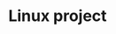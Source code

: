 ---
title: Linux project
type: landing

sections:
  - block: markdown
    content:
      title: 'linux project test'
      filters:
        folders:
          - linux
    design:
      view: community/card1
      columns: 1
      cards:
        - image: 
            src: linux/featured.jpg
          title: Linux Programming kiosk program
          content: longlonglonglong linux descript
---